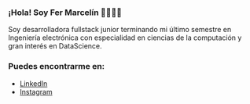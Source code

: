 ### ¡Hola! Soy Fer Marcelín 👋👩🏻‍💻
Soy desarrolladora  fullstack junior terminando mi último semestre en Ingeniería electrónica con especialidad en ciencias de la computación y gran interés en DataScience.

### Puedes encontrarme en:
- [LinkedIn](https://www.linkedin.com/in/fernanda-marcelín)
- [Instagram](https://www.instagram.com/marcelinfer/)

<!--
**FerMarcelin/FerMarcelin** is a ✨ _special_ ✨ repository because its `README.md` (this file) appears on your GitHub profile.

Here are some ideas to get you started:

- 🔭 I’m currently working on ...
- 🌱 I’m currently learning ...
- 👯 I’m looking to collaborate on ...
- 🤔 I’m looking for help with ...
- 💬 Ask me about ...
- 📫 How to reach me: ...
- 😄 Pronouns: ...
- ⚡ Fun fact: ...
-->
